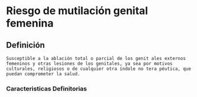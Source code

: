 # Riesgo de mutilación genital femenina
## Definición
	Susceptible a la ablación total o parcial de los genit ales externos femeninos y otras lesiones de los genitales, ya sea por motivos culturales, religiosos o de cualquier otra índole no tera péutica, que puedan comprometer la salud.

### Caracteristicas Definitorias


